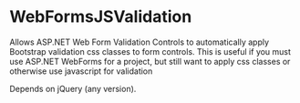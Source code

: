 # WebFormsJSValidation
Allows ASP.NET Web Form Validation Controls to automatically apply Bootstrap validation css classes to form controls. This is useful if you must use ASP.NET WebForms for a project, but still want to apply css classes or otherwise use javascript for validation

Depends on jQuery (any version).

